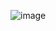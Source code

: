 ![image](https://user-images.githubusercontent.com/37723902/150838639-0e4479e9-212e-4c52-819a-a8f5504ba4b9.png)
